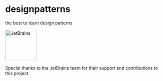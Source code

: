# designpatterns
the best to learn design patterns

<a href="https://www.jetbrains.com/">
  <img src="https://www.jetbrains.com/company/brand/img/jetbrains_logo.png" alt="JetBrains" width="100" height="100">
</a>

Special thanks to the JetBrains team for their support and contributions to this project.

